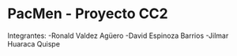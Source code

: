 # PacMen - Proyecto CC2
Integrantes:
-Ronald Valdez Agüero
-David Espinoza Barrios
-Jilmar Huaraca Quispe
